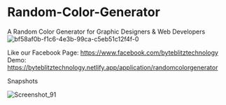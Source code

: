 # Random-Color-Generator
A Random Color Generator for Graphic Designers &amp; Web Developers
![bf58af0b-f1c6-4e3b-99ca-c5eb51c12f4f-0](https://github.com/ByteBlitzTechnology/Random-Color-Generator/assets/145767219/aaa56082-7f5e-4c33-a338-55a52b7b93ed)

Like our Facebook Page: https://www.facebook.com/byteblitztechnology
Demo: https://byteblitztechnology.netlify.app/application/randomcolorgenerator

Snapshots

![Screenshot_91](https://github.com/ByteBlitzTechnology/Random-Color-Generator/assets/145767219/75fd723e-0755-4bf2-a878-d7da22415ee0)

